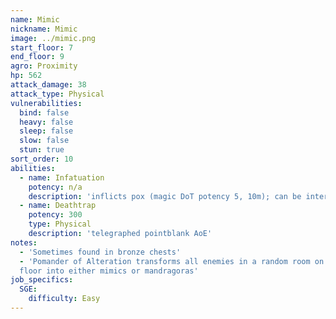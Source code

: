 ```yaml
---
name: Mimic
nickname: Mimic
image: ../mimic.png
start_floor: 7
end_floor: 9
agro: Proximity
hp: 562
attack_damage: 38
attack_type: Physical
vulnerabilities:
  bind: false
  heavy: false
  sleep: false
  slow: false
  stun: true
sort_order: 10
abilities:
  - name: Infatuation
    potency: n/a
    description: 'inflicts pox (magic DoT potency 5, 10m); can be interrupted'
  - name: Deathtrap
    potency: 300
    type: Physical
    description: 'telegraphed pointblank AoE'
notes:
  - 'Sometimes found in bronze chests'
  - 'Pomander of Alteration transforms all enemies in a random room on the next
  floor into either mimics or mandragoras'
job_specifics:
  SGE:
    difficulty: Easy
---
```

